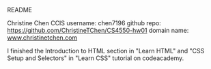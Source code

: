 README

Christine Chen
CCIS username: chen7196
github repo: https://github.com/ChristineTChen/CS4550-hw01
domain name: www.christinetchen.com

I finished the Introduction to HTML section in "Learn HTML" and "CSS Setup and Selectors" in "Learn CSS" tutorial on codeacademy.